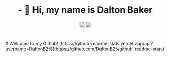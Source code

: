 <h1 align="center">- 👋 Hi, my name is Dalton Baker</h1>
<h3 align="center"> <a href="mailto:daltongetbaker@gmail.com"><img src="https://img.shields.io/badge/EMAIL-red?style=for-the-badge"></a>
<a href='#'><img src="https://img.shields.io/badge/RESUME-blue?style=for-the-badge"></a></h3>
<h1 align="center"></h1>
# Welcome to my Github!
(https://github-readme-stats.vercel.app/api?username=DaltonB25)](https://github.com/DaltonB25/github-readme-stats)
